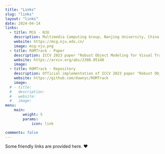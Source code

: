 ```yaml
---
title: "Links"
slug: "links"
layout: "links"
date: 2024-04-14
links:
  - title: MCG - NJU
    description: Multimedia Computing Group, Nanjing University, China
    website: https://mcg.nju.edu.cn/
    image: mcg-nju.png
  - title: ROMTrack - Paper
    description: ICCV 2023 paper "Robust Object Modeling for Visual Tracking"
    website: https://arxiv.org/abs/2308.05140
    image:
  - title: ROMTrack - Repository
    description: Official implementation of ICCV 2023 paper "Robust Object Modeling for Visual Tracking"
    website: https://github.com/dawnyc/ROMTrack
    image: 
  # - title:
  #   description:
  #   website:
  #   image:
menu:
    main: 
        weight: 5
        params:
            icon: link

comments: false
---
```


Some friendly links are provided here. ❤️